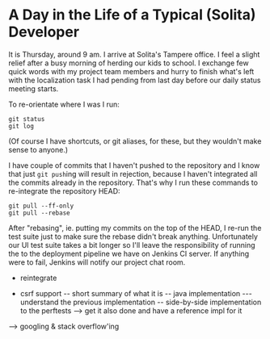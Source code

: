 

# A Day in the Life of a Typical (Solita) Developer

It is Thursday, around 9 am. I arrive at Solita's Tampere office. I feel a
slight relief after a busy morning of herding our kids to school.  I exchange
few quick words with my project team members and hurry to finish
what's left with the localization task I had pending from last day before our
daily status meeting starts.

To re-orientate where I was I run:

    git status
    git log

(Of course I have shortcuts, or git aliases, for these, but they wouldn't make
sense to anyone.)

I have couple of commits that I haven't pushed to the repository and I know
that just `git push`ing will result in rejection, because I haven't integrated
all the commits already in the repository. That's why I run these commands to
re-integrate the repository HEAD:

    git pull --ff-only
    git pull --rebase

After "rebasing", ie. putting my commits on the top of the HEAD, I re-run the
test suite just to make sure the rebase didn't break anything. Unfortunately
our UI test suite takes a bit longer so I'll leave the responsibility of
running the to the deployment pipeline we have on Jenkins CI server. If
anything were to fail, Jenkins will notify our project chat room.





- reintegrate

- csrf support
-- short summary of what it is
-- java implementation
--- understand the previous implementation
-- side-by-side implementation to the perftests
--> get it also done and have a reference impl for it

--> googling & stack overflow'ing



